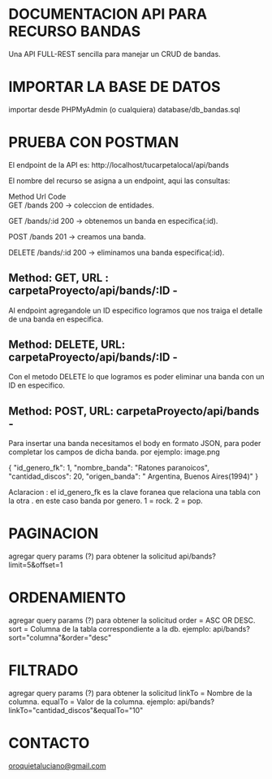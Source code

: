 # DOCUMENTACION API PARA RECURSO BANDAS

Una API FULL-REST sencilla para manejar un CRUD de bandas.

# IMPORTAR LA BASE DE DATOS

importar desde PHPMyAdmin (o cualquiera) database/db_bandas.sql


# PRUEBA CON POSTMAN

El endpoint de la API es: http://localhost/tucarpetalocal/api/bands


El nombre del recurso se asigna a un endpoint, aqui las consultas:

Method	Url	        Code	
GET	    /bands	        200	 -> coleccion de entidades.

GET	    /bands/:id	    200	 -> obtenemos un banda en especifica(:id).

POST	  /bands	        201	 -> creamos una banda.

DELETE	/bands/:id      200	 -> eliminamos una banda especifica(:id).

## Method: GET, URL : carpetaProyecto/api/bands/:ID -
Al endpoint agregandole un ID especifico logramos que nos traiga el detalle de una banda en especifica. 

## Method: DELETE, URL: carpetaProyecto/api/bands/:ID -
Con el metodo DELETE lo que logramos es poder eliminar una banda con un ID en especifico.

## Method: POST, URL: carpetaProyecto/api/bands -
Para insertar una banda necesitamos el body en formato JSON, para poder completar los campos de dicha banda.
por ejemplo:
image.png

{
"id_genero_fk": 1,
"nombre_banda": "Ratones paranoicos",
"cantidad_discos": 20,
"origen_banda": " Argentina, Buenos Aires(1994)"
}

Aclaracion : el id_genero_fk es la clave foranea que relaciona una tabla con la otra . en este caso banda por genero. 
1 = rock. 
2 = pop. 

# PAGINACION

agregar query params (?) para obtener la solicitud
    api/bands?limit=5&offset=1

# ORDENAMIENTO

agregar query params (?) para obtener la solicitud
  order = ASC OR DESC.
  sort = Columna de la tabla correspondiente a la db.
ejemplo:
  api/bands?sort="columna"&order="desc"

# FILTRADO

agregar query params (?) para obtener la solicitud
  linkTo = Nombre de la columna. 
  equalTo = Valor de la columna.
ejemplo:
  api/bands?linkTo="cantidad_discos"&equalTo="10"





# CONTACTO
 oroquietaluciano@gmail.com

